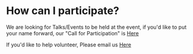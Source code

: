 # How can I participate?

We are looking for Talks/Events to be held at the event, if you'd like to put your name forward, our "Call for Participation" is [Here](https://s.flawcon.xyz/cfp)

If you'd like to help volunteer, Please email us [Here](mailto:volunteer@flawcon.xyz)
